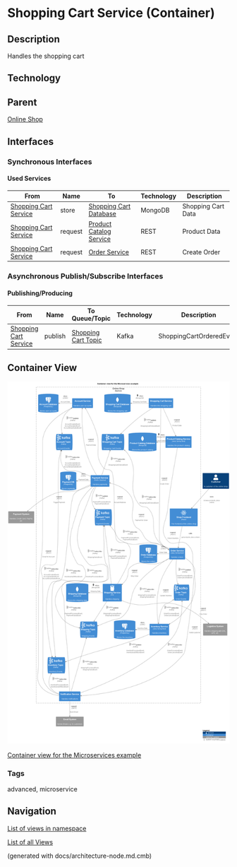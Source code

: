 # Shopping Cart Service (Container)
## Description
Handles the shopping cart

## Technology


## Parent
[Online Shop](../../../../software-development/architecture/example/microservices/online-shop.md)

## Interfaces

### Synchronous Interfaces

#### Used Services

| From | Name | To | Technology | Description |
|---|---|---|---|---|
| [Shopping Cart Service](../../../../software-development/architecture/example/microservices/shopping-cart-service.md) | store | [Shopping Cart Database](../../../../software-development/architecture/example/microservices/shopping-cart-db.md) | MongoDB | Shopping Cart Data |
| [Shopping Cart Service](../../../../software-development/architecture/example/microservices/shopping-cart-service.md) | request | [Product Catalog Service](../../../../software-development/architecture/example/microservices/product-catalog-service.md) | REST | Product Data |
| [Shopping Cart Service](../../../../software-development/architecture/example/microservices/shopping-cart-service.md) | request | [Order Service](../../../../software-development/architecture/example/microservices/order-service.md) | REST | Create Order |

### Asynchronous Publish/Subscribe Interfaces

#### Publishing/Producing
| From | Name | To Queue/Topic | Technology | Description |
|---|---|---|---|---|
| [Shopping Cart Service](../../../../software-development/architecture/example/microservices/shopping-cart-service.md) | publish | [Shopping Cart Topic](../../../../software-development/architecture/example/microservices/shopping-cart-topic.md) | Kafka | ShoppingCartOrderedEvent |

## Container View
![Container view for the Microservices example](../../../../software-development/architecture/example/microservices/container-view.png)

[Container view for the Microservices example](../../../../software-development/architecture/example/microservices/container-view.md)

### Tags
advanced, microservice


## Navigation
[List of views in namespace](./views-in-namespace.md)

[List of all Views](../../../../views.md)

(generated with docs/architecture-node.md.cmb)

